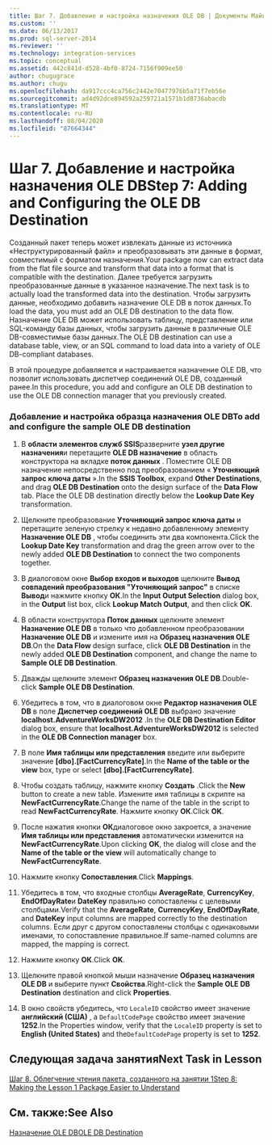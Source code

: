 ```yaml
---
title: Шаг 7. Добавление и настройка назначения OLE DB | Документы Майкрософт
ms.custom: ''
ms.date: 06/13/2017
ms.prod: sql-server-2014
ms.reviewer: ''
ms.technology: integration-services
ms.topic: conceptual
ms.assetid: 442c841d-d528-4bf0-8724-7156f909ee50
author: chugugrace
ms.author: chugu
ms.openlocfilehash: da917ccc4ca756c2442e70477976b5a71f7eb56e
ms.sourcegitcommit: ad4d92dce894592a259721a1571b1d8736abacdb
ms.translationtype: MT
ms.contentlocale: ru-RU
ms.lasthandoff: 08/04/2020
ms.locfileid: "87664344"
---
```

# <a name="step-7-adding-and-configuring-the-ole-db-destination"></a><span data-ttu-id="7c628-102">Шаг 7. Добавление и настройка назначения OLE DB</span><span class="sxs-lookup"><span data-stu-id="7c628-102">Step 7: Adding and Configuring the OLE DB Destination</span></span>
  <span data-ttu-id="7c628-103">Созданный пакет теперь может извлекать данные из источника «Неструктурированный файл» и преобразовывать эти данные в формат, совместимый с форматом назначения.</span><span class="sxs-lookup"><span data-stu-id="7c628-103">Your package now can extract data from the flat file source and transform that data into a format that is compatible with the destination.</span></span> <span data-ttu-id="7c628-104">Далее требуется загрузить преобразованные данные в указанное назначение.</span><span class="sxs-lookup"><span data-stu-id="7c628-104">The next task is to actually load the transformed data into the destination.</span></span> <span data-ttu-id="7c628-105">Чтобы загрузить данные, необходимо добавить назначение OLE DB в поток данных.</span><span class="sxs-lookup"><span data-stu-id="7c628-105">To load the data, you must add an OLE DB destination to the data flow.</span></span> <span data-ttu-id="7c628-106">Назначение OLE DB может использовать таблицу, представление или SQL-команду базы данных, чтобы загрузить данные в различные OLE DB-совместимые базы данных.</span><span class="sxs-lookup"><span data-stu-id="7c628-106">The OLE DB destination can use a database table, view, or an SQL command to load data into a variety of OLE DB-compliant databases.</span></span>  
  
 <span data-ttu-id="7c628-107">В этой процедуре добавляется и настраивается назначение OLE DB, что позволит использовать диспетчер соединений OLE DB, созданный ранее.</span><span class="sxs-lookup"><span data-stu-id="7c628-107">In this procedure, you add and configure an OLE DB destination to use the OLE DB connection manager that you previously created.</span></span>  
  
### <a name="to-add-and-configure-the-sample-ole-db-destination"></a><span data-ttu-id="7c628-108">Добавление и настройка образца назначения OLE DB</span><span class="sxs-lookup"><span data-stu-id="7c628-108">To add and configure the sample OLE DB destination</span></span>  
  
1.  <span data-ttu-id="7c628-109">В **области элементов служб SSIS**разверните **узел другие назначения**и перетащите **OLE DB назначение** в область конструктора на вкладке **поток данных** . Поместите OLE DB назначение непосредственно под преобразованием « **Уточняющий запрос ключа даты** ».</span><span class="sxs-lookup"><span data-stu-id="7c628-109">In the **SSIS Toolbox**, expand **Other Destinations**, and drag **OLE DB Destination** onto the design surface of the **Data Flow** tab. Place the OLE DB destination directly below the **Lookup Date Key** transformation.</span></span>  
  
2.  <span data-ttu-id="7c628-110">Щелкните преобразование **Уточняющий запрос ключа даты** и перетащите зеленую стрелку к недавно добавленному элементу **Назначение OLE DB** , чтобы соединить эти два компонента.</span><span class="sxs-lookup"><span data-stu-id="7c628-110">Click the **Lookup Date Key** transformation and drag the green arrow over to the newly added **OLE DB Destination** to connect the two components together.</span></span>  
  
3.  <span data-ttu-id="7c628-111">В диалоговом окне **Выбор входов и выходов** щелкните **Вывод совпадений преобразования "Уточняющий запрос"** в списке **Вывод**и нажмите кнопку **ОК**.</span><span class="sxs-lookup"><span data-stu-id="7c628-111">In the **Input Output Selection** dialog box, in the **Output** list box, click **Lookup Match Output**, and then click **OK**.</span></span>  
  
4.  <span data-ttu-id="7c628-112">В области конструктора **Поток данных** щелкните элемент **Назначение OLE DB** в только что добавленном преобразовании **Назначение OLE DB** и измените имя на **Образец назначения OLE DB**.</span><span class="sxs-lookup"><span data-stu-id="7c628-112">On the **Data Flow** design surface, click **OLE DB Destination** in the newly added **OLE DB Destination** component, and change the name to **Sample OLE DB Destination**.</span></span>  
  
5.  <span data-ttu-id="7c628-113">Дважды щелкните элемент **Образец назначения OLE DB**.</span><span class="sxs-lookup"><span data-stu-id="7c628-113">Double-click **Sample OLE DB Destination**.</span></span>  
  
6.  <span data-ttu-id="7c628-114">Убедитесь в том, что в диалоговом окне **Редактор назначения OLE DB** в поле **Диспетчер соединений OLE DB** выбрано значение **localhost.AdventureWorksDW2012** .</span><span class="sxs-lookup"><span data-stu-id="7c628-114">In the **OLE DB Destination Editor** dialog box, ensure that **localhost.AdventureWorksDW2012** is selected in the **OLE DB Connection manager** box.</span></span>  
  
7.  <span data-ttu-id="7c628-115">В поле **Имя таблицы или представления** введите или выберите значение **[dbo].[FactCurrencyRate]**.</span><span class="sxs-lookup"><span data-stu-id="7c628-115">In the **Name of the table or the view** box, type or select **[dbo].[FactCurrencyRate]**.</span></span>  
  
8.  <span data-ttu-id="7c628-116">Чтобы создать таблицу, нажмите кнопку **Создать** .</span><span class="sxs-lookup"><span data-stu-id="7c628-116">Click the **New** button to create a new table.</span></span>  <span data-ttu-id="7c628-117">Измените имя таблицы в скрипте на **NewFactCurrencyRate**.</span><span class="sxs-lookup"><span data-stu-id="7c628-117">Change the name of the table in the script to read **NewFactCurrencyRate**.</span></span>  <span data-ttu-id="7c628-118">Нажмите кнопку **ОК**.</span><span class="sxs-lookup"><span data-stu-id="7c628-118">Click **OK**.</span></span>  
  
9. <span data-ttu-id="7c628-119">После нажатия кнопки **ОК**диалоговое окно закроется, а значение **Имя таблицы или представления** автоматически изменится на **NewFactCurrencyRate**.</span><span class="sxs-lookup"><span data-stu-id="7c628-119">Upon clicking **OK**, the dialog will close and the **Name of the table or the view** will automatically change to **NewFactCurrencyRate**.</span></span>  
  
10. <span data-ttu-id="7c628-120">Нажмите кнопку **Сопоставления**.</span><span class="sxs-lookup"><span data-stu-id="7c628-120">Click **Mappings**.</span></span>  
  
11. <span data-ttu-id="7c628-121">Убедитесь в том, что входные столбцы **AverageRate**, **CurrencyKey**, **EndOfDayRate**и **DateKey** правильно сопоставлены с целевыми столбцами.</span><span class="sxs-lookup"><span data-stu-id="7c628-121">Verify that the **AverageRate**, **CurrencyKey**, **EndOfDayRate**, and **DateKey** input columns are mapped correctly to the destination columns.</span></span> <span data-ttu-id="7c628-122">Если друг с другом сопоставлены столбцы с одинаковыми именами, то сопоставление правильное.</span><span class="sxs-lookup"><span data-stu-id="7c628-122">If same-named columns are mapped, the mapping is correct.</span></span>  
  
12. <span data-ttu-id="7c628-123">Нажмите кнопку **ОК**.</span><span class="sxs-lookup"><span data-stu-id="7c628-123">Click **OK**.</span></span>  
  
13. <span data-ttu-id="7c628-124">Щелкните правой кнопкой мыши назначение **Образец назначения OLE DB** и выберите пункт **Свойства**.</span><span class="sxs-lookup"><span data-stu-id="7c628-124">Right-click the **Sample OLE DB Destination** destination and click **Properties**.</span></span>  
  
14. <span data-ttu-id="7c628-125">В окно свойств убедитесь, что `LocaleID` свойство имеет значение **английский (США)** , а `DefaultCodePage` свойство имеет значение **1252**.</span><span class="sxs-lookup"><span data-stu-id="7c628-125">In the Properties window, verify that the `LocaleID` property is set to **English (United States)** and the`DefaultCodePage` property is set to **1252**.</span></span>  
  
## <a name="next-task-in-lesson"></a><span data-ttu-id="7c628-126">Следующая задача занятия</span><span class="sxs-lookup"><span data-stu-id="7c628-126">Next Task in Lesson</span></span>  
 [<span data-ttu-id="7c628-127">Шаг 8. Облегчение чтения пакета, созданного на занятии 1</span><span class="sxs-lookup"><span data-stu-id="7c628-127">Step 8: Making the Lesson 1 Package Easier to Understand</span></span>](lesson-1-8-making-the-lesson-1-package-easier-to-understand.md)  
  
## <a name="see-also"></a><span data-ttu-id="7c628-128">См. также:</span><span class="sxs-lookup"><span data-stu-id="7c628-128">See Also</span></span>  
 [<span data-ttu-id="7c628-129">Назначение OLE DB</span><span class="sxs-lookup"><span data-stu-id="7c628-129">OLE DB Destination</span></span>](data-flow/ole-db-destination.md)  
  
  
